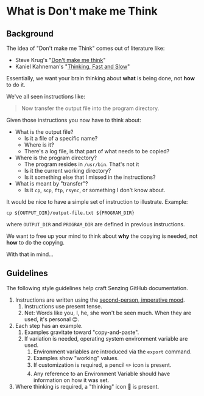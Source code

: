 # What is Don't make me Think

## Background

The idea of "Don't make me Think" comes out of literature like:

- Steve Krug's "[Don't make me think](https://en.wikipedia.org/wiki/Don%27t_Make_Me_Think)"
- Kaniel Kahneman's "[Thinking, Fast and Slow](https://en.wikipedia.org/wiki/Thinking,_Fast_and_Slow)"

Essentially, we want your brain thinking about **what** is being done, not **how** to do it.

We've all seen instructions like:

> Now transfer the output file into the program directory.

Given those instructions you now have to think about:
- What is the output file?
    - Is it a file of a specific name?
    - Where is it?
    - There's a log file, is that part of what needs to be copied?
- Where is the program directory?
     - The program resides in `/usr/bin`.  That's not it
     - Is it the current working directory?
     - Is it something else that I missed in the instructions?
- What is meant by "transfer"?
    - Is it `cp`, `scp`, `ftp`, `rsync`, or something I don't know about.

It would be nice to have a simple set of instruction to illustrate.
Example:

```console
cp ${OUTPUT_DIR}/output-file.txt ${PROGRAM_DIR}
```

where `OUTPUT_DIR` and `PROGRAM_DIR` are defined in previous instructions.

We want to free up your mind to think about **why** the copying is needed, not **how** to do the copying.

With that in mind...

## Guidelines

The following style guidelines help craft Senzing GitHub documentation.

1. Instructions are written using the [second-person, imperative mood](https://en.wikipedia.org/wiki/Imperative_mood).
    1. Instructions use present tense.
    1. Net: Words like you, I, he, she won't be seen much.  When they are used, it's personal :blush:.
1. Each step has an example.
    1. Examples gravitate toward "copy-and-paste".
    1. If variation is needed, operating system environment variable are used.
        1. Environment variables are introduced via the `export` command.
        1. Examples show "working" values.
        1. If customization is required, a pencil :pencil2: icon is present.
        1. Any reference to an Environment Variable should have information on how it was set.
1. Where thinking is required, a "thinking" icon :thinking: is present.
